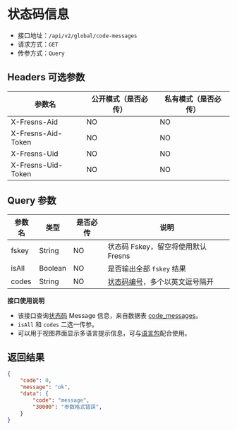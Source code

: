# 状态码信息

- 接口地址：`/api/v2/global/code-messages`
- 请求方式：`GET`
- 传参方式：`Query`

## Headers 可选参数

| 参数名 | 公开模式（是否必传） | 私有模式（是否必传） |
| --- | --- | --- |
| X-Fresns-Aid | NO | NO |
| X-Fresns-Aid-Token | NO | NO |
| X-Fresns-Uid | NO | NO |
| X-Fresns-Uid-Token | NO | NO |

## Query 参数

| 参数名 | 类型 | 是否必传 | 说明 |
| --- | --- | --- | --- |
| fskey | String | NO | 状态码 Fskey，留空将使用默认 Fresns |
| isAll | Boolean | NO | 是否输出全部 `fskey` 结果 |
| codes | String | NO | [状态码编号](../error-code.md)，多个以英文逗号隔开 |

**接口使用说明**

- 该接口查询[状态码](../error-code.md) Message 信息，来自数据表 [code_messages](../../database/systems/code-messages.md)。
- `isAll` 和 `codes` 二选一传参。
- 可以用于视图界面显示多语言提示信息，可与[语言包](../../database/dictionary/language-pack.md)配合使用。

## 返回结果

```json
{
    "code": 0,
    "message": "ok",
    "data": {
        "code": "message",
        "30000": "参数格式错误",
    }
}
```
